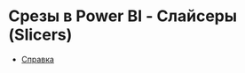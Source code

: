 

Срезы в Power BI - Слайсеры (Slicers)
=====================================

-   [Справка](https://docs.microsoft.com/ru-ru/power-bi/power-bi-visualization-slicers)


